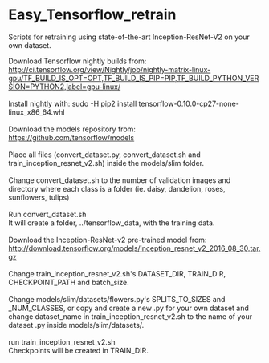# Easy_Tensorflow_retrain
Scripts for retraining using state-of-the-art Inception-ResNet-V2 on your own dataset. 

Download Tensorflow nightly builds from: http://ci.tensorflow.org/view/Nightly/job/nightly-matrix-linux-gpu/TF_BUILD_IS_OPT=OPT,TF_BUILD_IS_PIP=PIP,TF_BUILD_PYTHON_VERSION=PYTHON2,label=gpu-linux/
<br><br>
Install nightly with: sudo -H pip2 install tensorflow-0.10.0-cp27-none-linux_x86_64.whl	
<br><br>
Download the models repository from: https://github.com/tensorflow/models
<br><br>
Place all files (convert_dataset.py, convert_dataset.sh and train_inception_resnet_v2.sh) inside the models/slim folder. 
<br><br>
Change convert_dataset.sh to the number of validation images and directory where each class is a folder (ie. daisy, dandelion, roses, sunflowers, tulips)
<br><br>
Run convert_dataset.sh
<br>
It will create a folder, ../tensorflow_data, with the training data. 
<br><br>
Download the Inception-ResNet-v2 pre-trained model from: http://download.tensorflow.org/models/inception_resnet_v2_2016_08_30.tar.gz
<br><br>
Change train_inception_resnet_v2.sh's DATASET_DIR, TRAIN_DIR, CHECKPOINT_PATH and batch_size. 
<br><br>
Change models/slim/datasets/flowers.py's SPLITS_TO_SIZES and _NUM_CLASSES, or copy and create a new .py for your own dataset and change dataset_name in train_inception_resnet_v2.sh to the name of your dataset .py inside models/slim/datasets/. 
<br><br>
run train_inception_resnet_v2.sh
<br>
Checkpoints will be created in TRAIN_DIR. 
